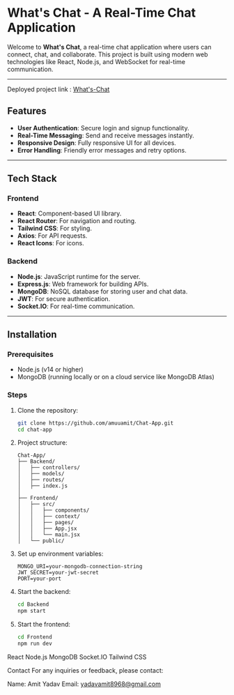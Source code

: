 # What's Chat - A Real-Time Chat Application

Welcome to **What's Chat**, a real-time chat application where users can connect, chat, and collaborate. This project is built using modern web technologies like React, Node.js, and WebSocket for real-time communication.

---

Deployed project link : [What's-Chat](https://chat-app-5-ttcs.onrender.com)

## Features

- **User Authentication**: Secure login and signup functionality.
- **Real-Time Messaging**: Send and receive messages instantly.
- **Responsive Design**: Fully responsive UI for all devices.
- **Error Handling**: Friendly error messages and retry options.

---

## Tech Stack

### Frontend

- **React**: Component-based UI library.
- **React Router**: For navigation and routing.
- **Tailwind CSS**: For styling.
- **Axios**: For API requests.
- **React Icons**: For icons.

### Backend

- **Node.js**: JavaScript runtime for the server.
- **Express.js**: Web framework for building APIs.
- **MongoDB**: NoSQL database for storing user and chat data.
- **JWT**: For secure authentication.
- **Socket.IO**: For real-time communication.

---

## Installation

### Prerequisites

- Node.js (v14 or higher)
- MongoDB (running locally or on a cloud service like MongoDB Atlas)

### Steps

1. Clone the repository:

   ```bash
   git clone https://github.com/amuuamit/Chat-App.git
   cd chat-app
   ```

2. Project structure:

   ```
   Chat-App/
   ├── Backend/
   │   ├── controllers/
   │   ├── models/
   │   ├── routes/
   │   ├── index.js
   │
   ├── Frontend/
   │   ├── src/
   │   │   ├── components/
   │   │   ├── context/
   │   │   ├── pages/
   │   │   ├── App.jsx
   │   │   └── main.jsx
   │   └── public/
   ```

3. Set up environment variables:

   ```
   MONGO_URI=your-mongodb-connection-string
   JWT_SECRET=your-jwt-secret
   PORT=your-port
   ```

4. Start the backend:

   ```bash
   cd Backend
   npm start
   ```

5. Start the frontend:
   ```bash
   cd Frontend
   npm run dev
   ```

React
Node.js
MongoDB
Socket.IO
Tailwind CSS

Contact
For any inquiries or feedback, please contact:

Name: Amit Yadav
Email: yadavamit8968@gmail.com
